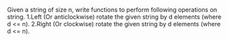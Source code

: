 Given a string of size n, write functions to perform following operations on string.
1.Left (Or anticlockwise) rotate the given string by d elements (where d <= n).
2.Right (Or clockwise) rotate the given string by d elements (where d <= n).
